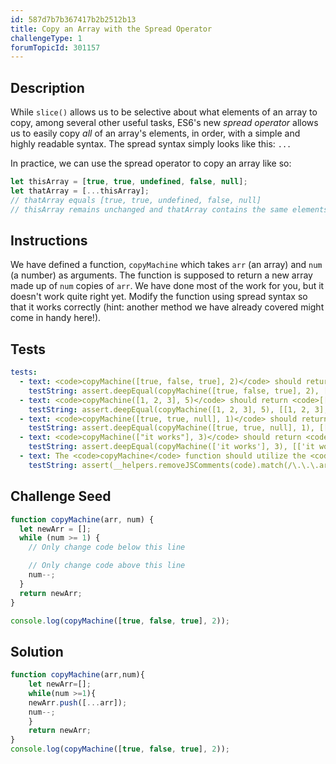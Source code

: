 ```yaml
---
id: 587d7b7b367417b2b2512b13
title: Copy an Array with the Spread Operator
challengeType: 1
forumTopicId: 301157
---
```


## Description

<section id='description'>

While `slice()` allows us to be selective about what elements of an array to copy, among several other useful tasks, ES6's new <dfn>spread operator</dfn> allows us to easily copy *all* of an array's elements, in order, with a simple and highly readable syntax. The spread syntax simply looks like this: `...`

In practice, we can use the spread operator to copy an array like so:

```js
let thisArray = [true, true, undefined, false, null];
let thatArray = [...thisArray];
// thatArray equals [true, true, undefined, false, null]
// thisArray remains unchanged and thatArray contains the same elements as thisArray
```

</section>

## Instructions

<section id='instructions'>

We have defined a function, `copyMachine` which takes `arr` (an array) and `num` (a number) as arguments. The function is supposed to return a new array made up of `num` copies of `arr`. We have done most of the work for you, but it doesn't work quite right yet. Modify the function using spread syntax so that it works correctly (hint: another method we have already covered might come in handy here!).

</section>

## Tests

<section id='tests'>

```yml
tests:
  - text: <code>copyMachine([true, false, true], 2)</code> should return <code>[[true, false, true], [true, false, true]]</code>
    testString: assert.deepEqual(copyMachine([true, false, true], 2), [[true, false, true], [true, false, true]]);
  - text: <code>copyMachine([1, 2, 3], 5)</code> should return <code>[[1, 2, 3], [1, 2, 3], [1, 2, 3], [1, 2, 3], [1, 2, 3]]</code>
    testString: assert.deepEqual(copyMachine([1, 2, 3], 5), [[1, 2, 3], [1, 2, 3], [1, 2, 3], [1, 2, 3], [1, 2, 3]]);
  - text: <code>copyMachine([true, true, null], 1)</code> should return <code>[[true, true, null]]</code>
    testString: assert.deepEqual(copyMachine([true, true, null], 1), [[true, true, null]]);
  - text: <code>copyMachine(["it works"], 3)</code> should return <code>[["it works"], ["it works"], ["it works"]]</code>
    testString: assert.deepEqual(copyMachine(['it works'], 3), [['it works'], ['it works'], ['it works']]);
  - text: The <code>copyMachine</code> function should utilize the <code>spread operator</code> with array <code>arr</code>
    testString: assert(__helpers.removeJSComments(code).match(/\.\.\.arr/));

```

</section>

## Challenge Seed

<section id='challengeSeed'>

<div id='js-seed'>

```js
function copyMachine(arr, num) {
  let newArr = [];
  while (num >= 1) {
    // Only change code below this line

    // Only change code above this line
    num--;
  }
  return newArr;
}

console.log(copyMachine([true, false, true], 2));
```

</div>

</section>

## Solution

<section id='solution'>

```js
function copyMachine(arr,num){
	let newArr=[];
	while(num >=1){
	newArr.push([...arr]);
	num--;
	}
	return newArr;
}
console.log(copyMachine([true, false, true], 2));
```

</section>
